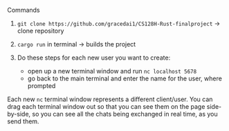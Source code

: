 Commands
1. `git clone https://github.com/gracedai1/CS128H-Rust-finalproject` -> clone repository

2. `cargo run` in terminal -> builds the project

3. Do these steps for each new user you want to create:

    - open up a new terminal window and run `nc localhost 5678`
    - go back to the main terminal and enter the name for the user, where prompted


Each new `nc` terminal window represents a different client/user. You can drag each terminal window out so that you can see them on the page side-by-side, so you can see all the chats being exchanged in real time, as you send them.
